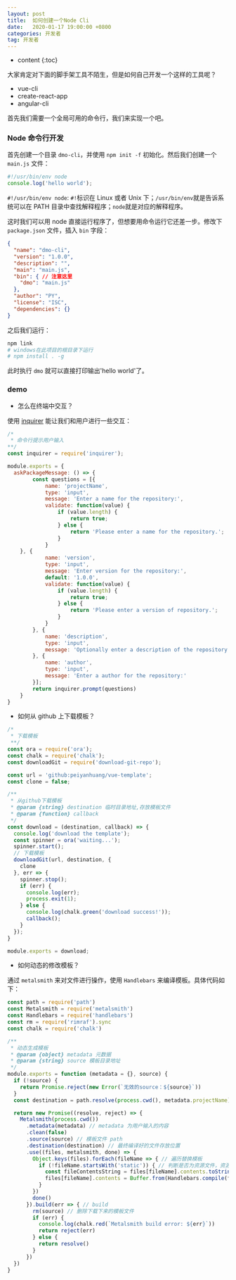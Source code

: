 ```yaml
---
layout: post
title:  如何创建一个Node Cli
date:   2020-01-17 19:00:00 +0800
categories: 开发者
tag: 开发者
---
```


* content
{:toc}

大家肯定对下面的脚手架工具不陌生，但是如何自己开发一个这样的工具呢？

- vue-cli
- create-react-app
- angular-cli

首先我们需要一个全局可用的命令行，我们来实现一个吧。

### Node 命令行开发

首先创建一个目录 `dmo-cli`，并使用 `npm init -f` 初始化。然后我们创建一个 `main.js` 文件：

```js
#!/usr/bin/env node
console.log('hello world');
```

`#!/usr/bin/env node`: `#!`标识在 Linux 或者 Unix 下；`/usr/bin/env`就是告诉系统可以在 PATH 目录中查找解释程序；`node`就是对应的解释程序。

这时我们可以用 node 直接运行程序了，但想要用命令运行它还差一步。修改下 `package.json` 文件，插入 `bin` 字段：

```json
{
  "name": "dmo-cli",
  "version": "1.0.0",
  "description": "",
  "main": "main.js",
  "bin": { // 注意这里
    "dmo": "main.js"
  },
  "author": "PY",
  "license": "ISC",
  "dependencies": {}
}
```

之后我们运行：

```bash
npm link
# windows在此项目的根目录下运行
# npm install . -g
```

此时执行 `dmo` 就可以直接打印输出'hello world'了。

### demo

- 怎么在终端中交互？

使用 [inquirer](https://github.com/SBoudrias/Inquirer.js#readme) 能让我们和用户进行一些交互：

```js
/*
 * 命令行提示用户输入
**/
const inquirer = require('inquirer');

module.exports = {
  askPackageMessage: () => {
		const questions = [{
			name: 'projectName',
			type: 'input',
			message: 'Enter a name for the repository:',
			validate: function(value) {
				if (value.length) {
					return true;
				} else {
					return 'Please enter a name for the repository.';
				}
			}
    }, {
			name: 'version',
			type: 'input',
			message: 'Enter version for the repository:',
			default: '1.0.0',
			validate: function(value) {
				if (value.length) {
					return true;
				} else {
					return 'Please enter a version of repository.';
				}
			}
		}, {
			name: 'description',
			type: 'input',
			message: 'Optionally enter a description of the repository:'
		}, {
			name: 'author',
			type: 'input',
			message: 'Enter a author for the repository:'
		}];
		return inquirer.prompt(questions)
	}
}
```

- 如何从 github 上下载模板？

```js
/*
 * 下载模板
 **/
const ora = require('ora');
const chalk = require('chalk');
const downloadGit = require('download-git-repo');

const url = 'github:peiyanhuang/vue-template';
const clone = false;

/**
 * 从github下载模板
 * @param {string} destination 临时目录地址,存放模板文件
 * @param {function} callback
 */
const download = (destination, callback) => {
  console.log('download the template');
  const spinner = ora('waiting...');
  spinner.start();
  // 下载模板
  downloadGit(url, destination, {
    clone
  }, err => {
    spinner.stop();
    if (err) {
      console.log(err);
      process.exit(1);
    } else {
      console.log(chalk.green('download success!'));
      callback();
    }
  });
}

module.exports = download;
```

- 如何动态的修改模板？

通过 `metalsmith` 来对文件进行操作，使用 `Handlebars` 来编译模板。具体代码如下：

```js
const path = require('path')
const Metalsmith = require('metalsmith')
const Handlebars = require('handlebars')
const rm = require('rimraf').sync
const chalk = require('chalk')

/**
 * 动态生成模板
 * @param {object} metadata 元数据
 * @param {string} source 模板目录地址
 */
module.exports = function (metadata = {}, source) {
  if (!source) {
    return Promise.reject(new Error(`无效的source：${source}`))
  }
  const destination = path.resolve(process.cwd(), metadata.projectName)

  return new Promise((resolve, reject) => {
    Metalsmith(process.cwd())
      .metadata(metadata) // metadata 为用户输入的内容
      .clean(false)
      .source(source) // 模板文件 path
      .destination(destination) // 最终编译好的文件存放位置
      .use((files, metalsmith, done) => {
        Object.keys(files).forEach(fileName => { // 遍历替换模板
          if (!fileName.startsWith('static')) { // 判断是否为资源文件，资源文件不用替换
            const fileContentsString = files[fileName].contents.toString() // Handlebar compile 前需要转换为字符串
            files[fileName].contents = Buffer.from(Handlebars.compile(fileContentsString)(metalsmith.metadata()))
          }
        })
        done()
      }).build(err => { // build
        rm(source) // 删除下载下来的模板文件
        if (err) {
          console.log(chalk.red(`Metalsmith build error: ${err}`))
          return reject(err)
        } else {
          return resolve()
        }
      })
  })
}
```